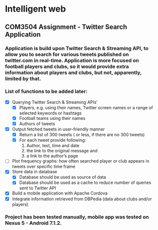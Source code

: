 # Intelligent web
## COM3504 Assignment - Twitter Search Application

### Application is build upon Twitter Search & Streaming API, to allow you to search for various tweets published on twitter.com in real-time. Application is more focused on football players and clubs, so it would provide extra information about players and clubs, but not, apparently, limited by that.

### List of functions to be added later:
- [x] Querying Twitter Search & Streaming APIs'
    - [x] Players, e.g. using their names, Twitter screen names or a range of selected keywords or hashtags
    - [x] Football teams using their names
    - [x] Authors of tweets
- [x] Output fetched tweets in user-friendly manner
    - [x] Return a list of 300 tweets ( or less, if there are no 300 tweets)
    - [x] For each tweet provide following:
      1. Author, text, time and date
      2. the link to the original message and
      3. a link to the author’s page
- [ ] Plot frequency graphs: how often searched player or club appears in tweets over specific time frame
- [x] Store data in database
    - [x] Database should be used as source of data
    - [x] Database should be used as a cache to reduce number of queries sent to Twitter API
- [x] Build a mobile application with Apache Cordova
- [x] Integrate information retrieved from DBPedia (data about clubs and/or players)

### Project has been tested manually, mobile app was tested on Nexus 5 - Android 7.1.2.
